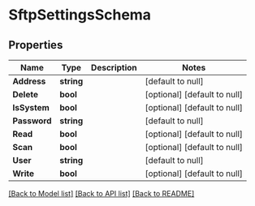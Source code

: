 # SftpSettingsSchema

## Properties
Name | Type | Description | Notes
------------ | ------------- | ------------- | -------------
**Address** | **string** |  | [default to null]
**Delete** | **bool** |  | [optional] [default to null]
**IsSystem** | **bool** |  | [optional] [default to null]
**Password** | **string** |  | [default to null]
**Read** | **bool** |  | [optional] [default to null]
**Scan** | **bool** |  | [optional] [default to null]
**User** | **string** |  | [default to null]
**Write** | **bool** |  | [optional] [default to null]

[[Back to Model list]](../README.md#documentation-for-models) [[Back to API list]](../README.md#documentation-for-api-endpoints) [[Back to README]](../README.md)


